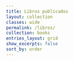 ```yaml
---
title: Libros publicados
layout: collection
classes: wide
permalink: /libros/
collection: books
entries_layout: grid
show_excerpts: false
sort_by: order
---
```

